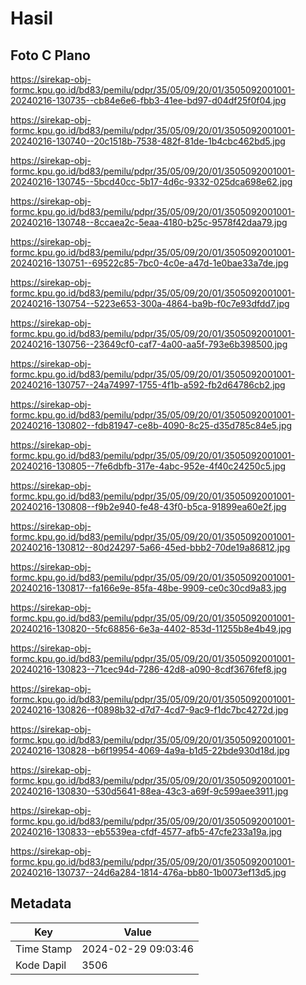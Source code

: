 # Hasil

## Foto C Plano

https://sirekap-obj-formc.kpu.go.id/bd83/pemilu/pdpr/35/05/09/20/01/3505092001001-20240216-130735--cb84e6e6-fbb3-41ee-bd97-d04df25f0f04.jpg

https://sirekap-obj-formc.kpu.go.id/bd83/pemilu/pdpr/35/05/09/20/01/3505092001001-20240216-130740--20c1518b-7538-482f-81de-1b4cbc462bd5.jpg

https://sirekap-obj-formc.kpu.go.id/bd83/pemilu/pdpr/35/05/09/20/01/3505092001001-20240216-130745--5bcd40cc-5b17-4d6c-9332-025dca698e62.jpg

https://sirekap-obj-formc.kpu.go.id/bd83/pemilu/pdpr/35/05/09/20/01/3505092001001-20240216-130748--8ccaea2c-5eaa-4180-b25c-9578f42daa79.jpg

https://sirekap-obj-formc.kpu.go.id/bd83/pemilu/pdpr/35/05/09/20/01/3505092001001-20240216-130751--69522c85-7bc0-4c0e-a47d-1e0bae33a7de.jpg

https://sirekap-obj-formc.kpu.go.id/bd83/pemilu/pdpr/35/05/09/20/01/3505092001001-20240216-130754--5223e653-300a-4864-ba9b-f0c7e93dfdd7.jpg

https://sirekap-obj-formc.kpu.go.id/bd83/pemilu/pdpr/35/05/09/20/01/3505092001001-20240216-130756--23649cf0-caf7-4a00-aa5f-793e6b398500.jpg

https://sirekap-obj-formc.kpu.go.id/bd83/pemilu/pdpr/35/05/09/20/01/3505092001001-20240216-130757--24a74997-1755-4f1b-a592-fb2d64786cb2.jpg

https://sirekap-obj-formc.kpu.go.id/bd83/pemilu/pdpr/35/05/09/20/01/3505092001001-20240216-130802--fdb81947-ce8b-4090-8c25-d35d785c84e5.jpg

https://sirekap-obj-formc.kpu.go.id/bd83/pemilu/pdpr/35/05/09/20/01/3505092001001-20240216-130805--7fe6dbfb-317e-4abc-952e-4f40c24250c5.jpg

https://sirekap-obj-formc.kpu.go.id/bd83/pemilu/pdpr/35/05/09/20/01/3505092001001-20240216-130808--f9b2e940-fe48-43f0-b5ca-91899ea60e2f.jpg

https://sirekap-obj-formc.kpu.go.id/bd83/pemilu/pdpr/35/05/09/20/01/3505092001001-20240216-130812--80d24297-5a66-45ed-bbb2-70de19a86812.jpg

https://sirekap-obj-formc.kpu.go.id/bd83/pemilu/pdpr/35/05/09/20/01/3505092001001-20240216-130817--fa166e9e-85fa-48be-9909-ce0c30cd9a83.jpg

https://sirekap-obj-formc.kpu.go.id/bd83/pemilu/pdpr/35/05/09/20/01/3505092001001-20240216-130820--5fc68856-6e3a-4402-853d-11255b8e4b49.jpg

https://sirekap-obj-formc.kpu.go.id/bd83/pemilu/pdpr/35/05/09/20/01/3505092001001-20240216-130823--71cec94d-7286-42d8-a090-8cdf3676fef8.jpg

https://sirekap-obj-formc.kpu.go.id/bd83/pemilu/pdpr/35/05/09/20/01/3505092001001-20240216-130826--f0898b32-d7d7-4cd7-9ac9-f1dc7bc4272d.jpg

https://sirekap-obj-formc.kpu.go.id/bd83/pemilu/pdpr/35/05/09/20/01/3505092001001-20240216-130828--b6f19954-4069-4a9a-b1d5-22bde930d18d.jpg

https://sirekap-obj-formc.kpu.go.id/bd83/pemilu/pdpr/35/05/09/20/01/3505092001001-20240216-130830--530d5641-88ea-43c3-a69f-9c599aee3911.jpg

https://sirekap-obj-formc.kpu.go.id/bd83/pemilu/pdpr/35/05/09/20/01/3505092001001-20240216-130833--eb5539ea-cfdf-4577-afb5-47cfe233a19a.jpg

https://sirekap-obj-formc.kpu.go.id/bd83/pemilu/pdpr/35/05/09/20/01/3505092001001-20240216-130737--24d6a284-1814-476a-bb80-1b0073ef13d5.jpg


## Metadata

| Key        | Value               |
| ---------- | ------------------- |
| Time Stamp | 2024-02-29 09:03:46 |
| Kode Dapil | 3506                |



